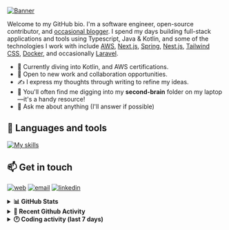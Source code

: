 [![Banner](https://raw.githubusercontent.com/wilfriedago/wilfriedago/main/assets/1.png)][website]

Welcome to my GitHub bio. I'm a software engineer, open-source contributor, and [occasional blogger][blog]. I spend my days building full-stack applications and tools using Typescript, Java & Kotlin, and some of the technologies I work with include [AWS](https://aws.amazon.com/fr/), [Next.js](https://nextjs.org/), [Spring](https://spring.io/), [Nest.js](https://nestjs.com/), [Tailwind CSS](https://github.com/tailwindlabs/tailwindcss), [Docker](https://www.docker.com/), and occasionally [Laravel](https://laravel.com/).

- 🔭 Currently diving into Kotlin, and AWS certifications.
- 👯 Open to new work and collaboration opportunities.
- ✍️ I express my thoughts through writing to refine my ideas.
- 🧠 You'll often find me digging into my **second-brain** folder on my laptop—it's a handy resource!
- 💬 Ask me about anything (I'll answer if possible)

## 🎨 Languages and tools

[![My skills](https://skillicons.dev/icons?i=typescript,js,nodejs,nest,java,kotlin,spring,python,fastapi,django,aws,docker,vscode,idea,tailwind&perline=15)](https://wilfriedago.dev/about#skills)

## 📫 Get in touch
[![web](https://img.shields.io/badge/WEBSITE-12100E?logo=google-earth&color=282A36)][website]
[![email](https://img.shields.io/badge/MAIL-12100E?logo=mailgun&color=282A36)][mail]
[![linkedin](https://img.shields.io/badge/LINKEDIN-12100E?logo=linkedin&color=282A36)][linkedin]


<details>
  <summary><b>📊 GitHub Stats</b></summary>
	<br/>
	<p align="left">
		<img width="49.5%" src="https://github-readme-stats.vercel.app/api?username=wilfriedago&show_icons=true&count_private=true&title_color=10b981&icon_color=10b981&theme=react&hide_border=true&rank_icon=github" />
		<img width="49.5%" src="https://streak-stats.demolab.com/?user=wilfriedago&hide_border=true&theme=react&ring=10b981&fire=fff&currStreakNum=fff&sideLabels=10b981&currStreakLabel=10b981&sideNums=fff" />
	</p>
</details>

<details>
  <summary><b>📅 Recent Github Activity</b></summary>
	<br>

<!--RECENT_ACTIVITY:last_update-->
Last Updated: Wednesday, September 11th, 2024, 4:18:52 AM
<!--RECENT_ACTIVITY:last_update_end-->

<!--RECENT_ACTIVITY:start-->
1. 🔱 Forked [wilfriedago/ai-workshop-code](https://github.com/wilfriedago/ai-workshop-code) from [trancethehuman/ai-workshop-code](https://github.com/trancethehuman/ai-workshop-code)<br>
2. 🔱 Forked [wilfriedago/supermemory](https://github.com/wilfriedago/supermemory) from [supermemoryai/supermemory](https://github.com/supermemoryai/supermemory)<br>
3. ⭐ Starred [supermemoryai/supermemory](https://github.com/supermemoryai/supermemory)<br>
4. ⬆️ Pushed 1 commit(s) to [wilfriedago/dotfiles](https://github.com/wilfriedago/dotfiles)<br>
5. ⬆️ Pushed 1 commit(s) to [wilfriedago/dotfiles](https://github.com/wilfriedago/dotfiles)<br>
<!--RECENT_ACTIVITY:end-->
</details>

<details>
  <summary><b>🕐 Coding activity (last 7 days)</b></summary>
	<br>

<!--START_SECTION:waka-->

```python
Total Time: 32 hrs 35 mins

Text              8 hrs 13 mins   ██████▒░░░░░░░░░░░░░░░░░░   24.74 %
JSON              5 hrs 50 mins   ████▒░░░░░░░░░░░░░░░░░░░░   17.58 %
Markdown          5 hrs 9 mins    ████░░░░░░░░░░░░░░░░░░░░░   15.53 %
YAML              3 hrs 59 mins   ███░░░░░░░░░░░░░░░░░░░░░░   12.03 %
TypeScript        2 hrs 26 mins   ██░░░░░░░░░░░░░░░░░░░░░░░   07.35 %
Java              1 hr 48 mins    █▒░░░░░░░░░░░░░░░░░░░░░░░   05.43 %
Bash              1 hr 38 mins    █▒░░░░░░░░░░░░░░░░░░░░░░░   04.96 %
Groovy            45 mins         ▓░░░░░░░░░░░░░░░░░░░░░░░░   02.27 %
Other             38 mins         ▒░░░░░░░░░░░░░░░░░░░░░░░░   01.93 %
```

<!--END_SECTION:waka-->
</details>

[website]: https://wilfriedago.dev
[linkedin]: https://linkedin.com/in/wilfriedago
[blog]: https://wilfriedago.dev/blog
[mail]: mailto:me@wilfriedago.dev
